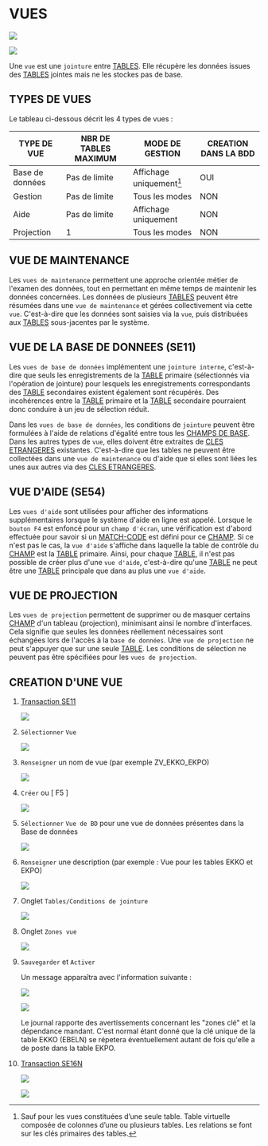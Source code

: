 # VUES

![](../assets/images/VUES_001.png)

![](../assets/images/VUES_002.png)

Une `vue` est une `jointure` entre [TABLES](./02_TABLES.md). Elle récupère les données issues des [TABLES](./02_TABLES.md) jointes mais ne les stockes pas de base.

## TYPES DE VUES

Le tableau ci-dessous décrit les 4 types de vues :

| **TYPE DE VUE** | **NBR DE TABLES MAXIMUM** | **MODE DE GESTION**      | **CREATION DANS LA BDD** |
| --------------- | ------------------------- | ------------------------ | ------------------------ |
| Base de données | Pas de limite             | Affichage uniquement[^1] | OUI                      |
| Gestion         | Pas de limite             | Tous les modes           | NON                      |
| Aide            | Pas de limite             | Affichage uniquement     | NON                      |
| Projection      | 1                         | Tous les modes           | NON                      |

## VUE DE MAINTENANCE

Les `vues de maintenance` permettent une approche orientée métier de l'examen des données, tout en permettant en même temps de maintenir les données concernées. Les données de plusieurs [TABLES](./02_TABLES.md) peuvent être résumées dans une `vue de maintenance` et gérées collectivement via cette `vue`. C'est-à-dire que les données sont saisies via la `vue`, puis distribuées aux [TABLES](./02_TABLES.md) sous-jacentes par le système.

## VUE DE LA BASE DE DONNEES (SE11)

Les `vues de base de données` implémentent une `jointure interne`, c'est-à-dire que seuls les enregistrements de la [TABLE](./02_TABLES.md) primaire (sélectionnés via l'opération de jointure) pour lesquels les enregistrements correspondants des [TABLE](./02_TABLES.md) secondaires existent également sont récupérés. Des incohérences entre la [TABLE](./02_TABLES.md) primaire et la [TABLE](./02_TABLES.md) secondaire pourraient donc conduire à un jeu de sélection réduit.

Dans les `vues de base de données`, les conditions de `jointure` peuvent être formulées à l'aide de relations d'égalité entre tous les [CHAMPS DE BASE](../07_DDIC/03_CHAMPS.md). Dans les autres types de `vue`, elles doivent être extraites de [CLES ETRANGERES](./02_TABLES.md) existantes. C'est-à-dire que les tables ne peuvent être collectées dans une `vue de maintenance` ou d'aide que si elles sont liées les unes aux autres via des [CLES ETRANGERES](./02_TABLES.md).

## VUE D'AIDE (SE54)

Les `vues d'aide` sont utilisées pour afficher des informations supplémentaires lorsque le système d'aide en ligne est appelé.
Lorsque le `bouton F4` est enfoncé pour un `champ d'écran`, une vérification est d'abord effectuée pour savoir si un [MATCH-CODE](./07_AIDE_A_LA_RECHERCHE.md) est défini pour ce [CHAMP](../07_DDIC/03_CHAMPS.md). Si ce n'est pas le cas, la `vue d'aide` s'affiche dans laquelle la table de contrôle du [CHAMP](../07_DDIC/03_CHAMPS.md) est la [TABLE](./02_TABLES.md) primaire. Ainsi, pour chaque [TABLE](./02_TABLES.md), il n'est pas possible de créer plus d'une `vue d'aide`, c'est-à-dire qu'une [TABLE](./02_TABLES.md) ne peut être une [TABLE](./02_TABLES.md) principale que dans au plus une `vue d'aide`.

## VUE DE PROJECTION

Les `vues de projection` permettent de supprimer ou de masquer certains [CHAMP](../07_DDIC/03_CHAMPS.md) d'un tableau (projection), minimisant ainsi le nombre d'interfaces. Cela signifie que seules les données réellement nécessaires sont échangées lors de l'accès à la `base de données`.
Une `vue de projection` ne peut s'appuyer que sur une seule [TABLE](./02_TABLES.md). Les conditions de sélection ne peuvent pas être spécifiées pour les `vues de projection`.

## CREATION D'UNE VUE

1. [Transaction SE11](../07_DDIC/02_SE11.md)

      ![](../assets/images/VUES_003.jpg)

2. `Sélectionner` `Vue`

      ![](../assets/images/VUES_004.jpg)

3. `Renseigner` un nom de vue (par exemple ZV_EKKO_EKPO)

      ![](../assets/images/VUES_005.jpg)

4. `Créer` ou [ F5 ]

      ![](../assets/images/VUES_006.jpg)

5. `Sélectionner` `Vue de BD` pour une vue de données présentes dans la Base de données

      ![](../assets/images/VUES_007.jpg)

6. `Renseigner` une description (par exemple : Vue pour les tables EKKO et EKPO)

      ![](../assets/images/VUES_008.jpg)

7. Onglet `Tables/Conditions de jointure`

      ![](../assets/images/VUES_009.jpg)

8. Onglet `Zones vue`

      ![](../assets/images/VUES_010.jpg)

9. `Sauvegarder` et `Activer`

      Un message apparaîtra avec l'information suivante :

      ![](../assets/images/VUES_011.jpg)

      ![](../assets/images/VUES_012.jpg)

      Le journal rapporte des avertissements concernant les "zones clé" et la dépendance mandant. C'est normal étant donné que la clé unique de la table EKKO (EBELN) se répetera éventuellement autant de fois qu'elle a de poste dans la table EKPO.

10. [Transaction SE16N](./01_SE16N.md)

      ![](../assets/images/VUES_013.jpg)

      ![](../assets/images/VUES_014.jpg)

[^1]: Sauf pour les vues constituées d’une seule table. Table virtuelle composée de colonnes d’une ou plusieurs tables. Les relations se font sur les clés primaires des tables.